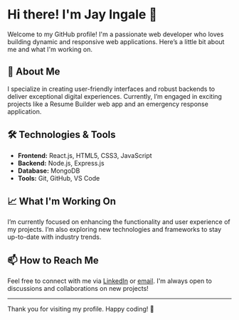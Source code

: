 # Hi there! I'm Jay Ingale 👋

Welcome to my GitHub profile! I'm a passionate web developer who loves building dynamic and responsive web applications. Here’s a little bit about me and what I'm working on.

## 🚀 About Me

I specialize in creating user-friendly interfaces and robust backends to deliver exceptional digital experiences. Currently, I’m engaged in exciting projects like a Resume Builder web app and an emergency response application.

## 🛠️ Technologies & Tools

- **Frontend:** React.js, HTML5, CSS3, JavaScript
- **Backend:** Node.js, Express.js
- **Database:** MongoDB
- **Tools:** Git, GitHub, VS Code


## 📈 What I'm Working On

I’m currently focused on enhancing the functionality and user experience of my projects. I’m also exploring new technologies and frameworks to stay up-to-date with industry trends.

## 📫 How to Reach Me

Feel free to connect with me via [LinkedIn](https://www.linkedin.com/in/jay-ingale-849a5a186?lipi=urn%3Ali%3Apage%3Ad_flagship3_profile_view_base%3BeYUmgUG%2FR9SWEskp%2B7fBUA%3D%3D) or [email](mailto:your.ingalejay1@gmail.com). I'm always open to discussions and collaborations on new projects!

---

Thank you for visiting my profile. Happy coding! 🚀




